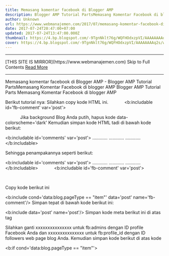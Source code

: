 ```yaml
---
title: Memasang komentar facebook di Blogger AMP
description: Blogger AMP Tutorial PartsMemasang Komentar Facebook di blogger AMP
author: Unknown
url: https://www.webmanajemen.com/2017/07/memasang-komentar-facebook-di-blogger.html
date: 2017-07-24T20:47:00+07:00
updated: 2017-07-24T13:47:00.000Z
thumbnail: https://4.bp.blogspot.com/-9TgnNklt76g/WQFHOdxzpVI/AAAAAAAAq2s/wsRqKdRdwWg3gjEz1sC8512SVBmRNVwxwCLcB/s1600/Screenshot_8.png
cover: https://4.bp.blogspot.com/-9TgnNklt76g/WQFHOdxzpVI/AAAAAAAAq2s/wsRqKdRdwWg3gjEz1sC8512SVBmRNVwxwCLcB/s1600/Screenshot_8.png
---
```


<hr/> [THIS SITE IS MIRROR](https://www.webmanajemen.com) Skip to Full Contents <a href="https://www.webmanajemen.com/2017/07/memasang-komentar-facebook-di-blogger.html" rel="follow" class="button" id="read-more">Read More</a> <hr/> Memasang komentar facebook di Blogger AMP - Blogger AMP Tutorial PartsMemasang Komentar Facebook di blogger AMP Blogger AMP Tutorial Parts
Memasang Komentar Facebook di blogger AMP



Berikut tutorial nya:
Silahkan copy kode HTML ini.
            <b:includable id='fb-comment' var='post'>
<div class='fb-comments' id='fb_comments'>
<amp-facebook-comments data-colorscheme='dark' data-numposts='5' expr:data-href='data:post.url' height='180' layout='responsive' width='600'>
</amp-facebook-comments>
</div>
            </b:includable>
Jika background Blog Anda putih, hapus kode data-colorscheme='dark'
Kemudian simpan kode HTML tadi di bawah kode berikut:
  
<b:includable id='comments' var='post'>
............
............
............
</b:includable>

Sehingga penampakannya seperti berikut:
  
<b:includable id='comments' var='post'>
............
............
............
</b:includable>
            <b:includable id='fb-comment' var='post'>
<div class='fb-comments' id='fb_comments'>
<amp-facebook-comments data-colorscheme='dark' data-numposts='5' expr:data-href='data:post.url' height='180' layout='responsive' width='600'>
</amp-facebook-comments>
</div>
            </b:includable>

Copy kode berikut ini

<b:include cond='data:blog.pageType == &quot;item&quot;' data='post' name='fb-comment'/>
Simpan tepat di bawah kode berikut ini:

<b:include data='post' name='post'/>
Simpan kode meta berikut ini di atas tag </head>

<meta content='xxxxxxxxxxxxxxx' property='fb:admins'/>
<meta content='xxxxxxxxxxxxxxx' property='fb:profile_id'/>
Silahkan ganti xxxxxxxxxxxxxxx untuk fb:admins dengan ID profile Facebook Anda dan xxxxxxxxxxxxxxx untuk fb:profile_id dengan ID followers web page blog Anda.
Kemudian simpan kode berikut di atas kode </head>

<b:if cond='data:blog.pageType == &quot;item&quot;'>
<script async='async' custom-element='amp-facebook-comments' src='https://cdn.ampproject.org/v0/amp-facebook-comments-0.1.js'/>
</b:if>
kemudian cek komentar facebook di salah satu postingan blog anda.nah untuk menampilkan komentar yang masuk tampil di blog dan followers internet page facebook, silahkan ikuti tutorial nya di bawah ini:
Silahkan buat Aplikasi Facebook baru di Sini atau bila tidak bisa diakes silakan buat aplikasi Facebook disini.
Silahkan kasih nama FB_Comments atau terserah apa yang anda pilih untuk aplikasi yang Anda buat. Setelah halaman aplikasi muncul silahkan klik tab App Review di sidebar kiri. Dan ubah aplikasi Anda menjadi Public dan pilih aplikasi untuk followers web page.
Kemudian silahkan simpan kode meta berikut di atas kode </head>

<meta content='xxxxxxxxxxxxxxxx' property='fb:app_id'/>
Ganti xxxxxxxxxxxxxxxx dengan ID aplikasi yang Anda buat tadi.
Sekarang silahkan masuk pada salah satu postingan blog Anda lalu klik tulisan Moderation Tool pada komentar Facebook seperti gambar berikut:


Source magic company


Di halaman selanjutnya silahkan klik nama Aplikasi Anda seperti di gambar berikut:

Di halaman selanjutnya silahkan klik Setting seperti gambar berikut:
Kemudian pada popup yang muncul silahkan centang pada yes, mirror to dan pilih fans page blog Anda.

Selesai.
nah mirroring ini akan muncul pada postingan baru setelah ini dibuat, setiap komentar yang dibuat di blog akan muncul di fans net page, begitu pun sebaliknya komentar yang dibuat di publish followers web web page akan muncul di komentar weblog.
Post info:

Memasang Komentar Facebook Pada Blog AMP HTML Dan Sinkronisasi Fans Page
keywords Terms:                     

Memasang, Komentar, Facebook, Pada, Blog, AMP, HTML, Dan, Sinkronisasi, Fans, Page

Source: Kompi ajaib <hr/> [THIS SITE IS MIRROR](https://www.webmanajemen.com) Skip to Full Contents <a href="https://www.webmanajemen.com/2017/07/memasang-komentar-facebook-di-blogger.html" rel="follow" class="button" id="read-more">Read More</a> <hr/>